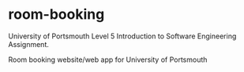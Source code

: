 # room-booking
University of Portsmouth Level 5 Introduction to Software Engineering Assignment.

Room booking website/web app for University of Portsmouth
